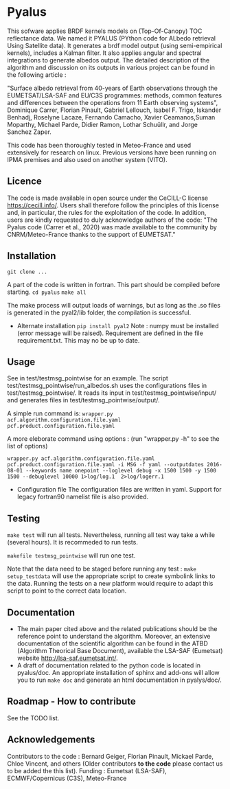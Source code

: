 # Pyalus
This sofware applies BRDF kernels models on (Top-Of-Canopy) TOC reflectance data. We  named  it PYALUS  (PYthon  code  for  ALbedo  retrieval  Using Satellite data).
It generates a brdf model output (using semi-empirical kernels), includes a Kalman filter. It also applies angular and spectral integrations to generate albedos output.
The detailed description of the algorithm and discussion on its outputs in various project can be found in the following article :

"Surface  albedo retrieval from 40-years of Earth observations through  the EUMETSAT/LSA-SAF  and  EU/C3S  programmes: methods, common  features and differences between the operations from 11 Earth observing systems", Dominique Carrer, Florian Pinault, Gabriel Lellouch, Isabel F. Trigo, Iskander Benhadj, Roselyne Lacaze, Fernando Camacho, Xavier Ceamanos,Suman Moparthy, Michael Parde, Didier Ramon, Lothar Schuüllr, and Jorge Sanchez Zaper.

This code has been thoroughly tested in Meteo-France and used extensively for research on linux. Previous versions have been running on IPMA premises and also used on another system (VITO).

## Licence
The code is made available in open source under the CeCILL-C  license <https://cecill.info/>.  Users shall therefore follow the principles of this license and, in particular, the rules for the exploitation of the code. In addition, users are kindly requested to duly acknowledge authors of the code: "The Pyalus code (Carrer et al., 2020) was made available to the community by CNRM/Meteo-France thanks to the support of EUMETSAT."

## Installation

`git clone ...`

A part of the code is written in fortran. This part should be compiled before starting.
`cd pyalus`
`make all`

The make process will output loads of warnings, but as long as the .so files is generated in the pyal2/lib folder, the compilation is successful.

- Alternate installation
`pip install pyal2`
Note : numpy must be installed (error message will be raised).
Requirement are defined in the file requirement.txt. This may no be up to date.

## Usage

See in test/testmsg_pointwise for an example. The script test/testmsg_pointwise/run_albedos.sh uses the configurations files in test/testmsg_pointwise/. It reads its input in test/testmsg_pointwise/input/ and generates files in  test/testmsg_pointwise/output/.

A simple run command is:
`wrapper.py acf.algorithm.configuration.file.yaml pcf.product.configuration.file.yaml`

A more eleborate command using options : (run "wrapper.py -h" to see the list of options)

`wrapper.py acf.algorithm.configuration.file.yaml pcf.product.configuration.file.yaml -i MSG -f yaml --outputdates 2016-08-01 --keywords name onepoint --loglevel debug -x 1500 1500 -y 1500 1500 --debuglevel 10000 1>log/log.1  2>log/logerr.1`

- Configuration file
The configuration files are written in yaml. Support for legacy fortran90 namelist file is also provided.

## Testing

`make test` will run all tests. Nevertheless, running all test way take a while (several hours). It is recommeded to run tests.

`makefile testmsg_pointwise` will run one test.

Note that the data need to be staged before running any test : `make setup_testdata` will use the appropriate script to create symbolink links to the data. Running the tests on a new platform would require to adapt this script to point to the correct data location.

## Documentation

- The main paper cited above and the related publications should be the reference point to understand the algorithm. Moreover, an extensive documentation of the scientific algorithm can be found in the ATBD (Algorithm Theorical Base Document), available the LSA-SAF (Eumetsat) website <http://lsa-saf.eumetsat.int/>.
- A draft of documentation related to the python code is located in pyalus/doc. An appropriate installation of sphinx and add-ons will allow you to run `make doc` and generate an html documentation in pyalys/doc/.

## Roadmap - How to contribute

See the TODO list.

## Acknowledgements
Contributors to the code : Bernard Geiger, Florian Pinault, Mickael Parde, Chloe Vincent, and others (Older contributors __to the code__ please contact us to be added the this list).
Funding : Eumetsat (LSA-SAF), ECMWF/Copernicus (C3S), Meteo-France
